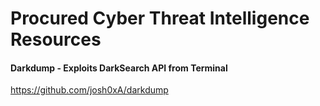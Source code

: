 # Procured Cyber Threat Intelligence Resources

#### Darkdump - Exploits DarkSearch API from Terminal
https://github.com/josh0xA/darkdump
